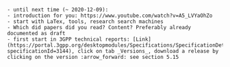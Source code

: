 
    - until next time (~ 2020-12-09): 
    - introduction for you: https://www.youtube.com/watch?v=A5_LVYaOhZo
    - start with LaTex, tools, research search machines 
    - Which did papers did you read? Content? Preferably already documented as draft
    - first start in 3GPP technical reports: [Link](https://portal.3gpp.org/desktopmodules/Specifications/SpecificationDetails.aspx?specificationId=3144), click on tab _Versions_, download a release by clicking on the version :arrow_forward: see section 5.15 ​
